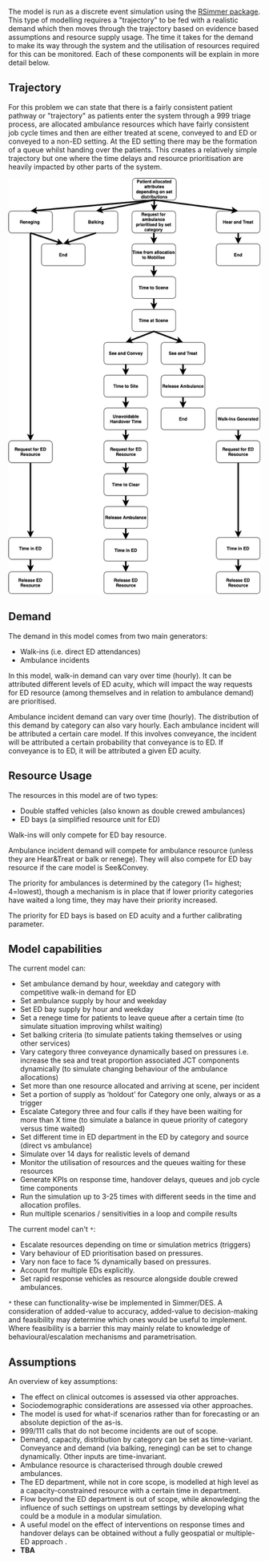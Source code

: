 The model is run as a discrete event simulation using the [RSimmer package](https://r-simmer.org/).  This type of modelling requires a "trajectory" to be fed with a realistic demand which then moves through the trajectory based on evidence based assumptions and resource supply usage.  The time it takes for the demand to make its way through the system and the utilisation of resources required for this can be monitored.  Each of these components will be explain in more detail below. 

## Trajectory

For this problem we can state that there is a fairly consistent patient pathway or "trajectory" as patients enter the system through a 999 triage process, are allocated ambulance resources which have fairly consistent job cycle times and then are either treated at scene, conveyed to and ED or conveyed to a non-ED setting.  At the ED setting there may be the formation of a queue whilst handing over the patients.  This creates a relatively simple trajectory but one where the time delays and resource prioritisation are heavily impacted by other parts of the system.

<p align = "center">
    <img src="../assets/AmbSimTraj.png" alt="Patient Pathway covering ambulance and ED resource usage" width="600"/>
</p>

## Demand

The demand in this model comes from two main generators:

- Walk-ins (i.e. direct ED attendances)
- Ambulance incidents

In this model, walk-in demand can vary over time (hourly). It can be attributed different levels of ED acuity, which will impact the way requests for ED resource (among themselves and in relation to ambulance demand) are prioritised.

Ambulance incident demand can vary over time (hourly). The distribution of this demand by category can also vary hourly. Each ambulance incident will be attributed a certain care model. If this involves conveyance, the incident will be attributed a certain probability that conveyance is to ED. If conveyance is to ED, it will be attributed a given ED acuity. 

## Resource Usage

The resources in this model are of two types:

- Double staffed vehicles (also known as double crewed ambulances)
- ED bays (a simplified resource unit for ED)

Walk-ins will only compete for ED bay resource.

Ambulance incident demand will compete for ambulance resource (unless they are Hear&Treat or balk or renege). They will also compete for ED bay resource if the care model is See&Convey.

The priority for ambulances is determined by the category (1= highest; 4=lowest), though a mechanism is in place that if lower priority categories have waited a long time, they may have their priority increased.

The priority for ED bays is based on ED acuity and a further calibrating parameter.

## Model capabilities

The current model can:

- Set ambulance demand by hour, weekday and category with competitive walk-in demand for ED
- Set ambulance supply by hour and weekday
- Set ED bay supply by hour and weekday
- Set a renege time for patients to leave queue after a certain time (to simulate situation improving whilst waiting)
- Set balking criteria (to simulate patients taking themselves or using other services)
- Vary category three conveyance dynamically based on pressures i.e. increase the sea and treat proportion associated JCT components dynamically (to simulate changing behaviour of the ambulance allocations) 
- Set more than one resource allocated and arriving at scene, per incident
- Set a portion of supply as ‘holdout’ for Category one only, always or as a trigger
- Escalate Category three and four calls if they have been waiting for more than X time (to simulate a balance in queue priority of category versus time waited)
- Set different time in ED department in the ED by category and source (direct vs ambulance)
- Simulate over 14 days for realistic levels of demand
- Monitor the utilisation of resources and the queues waiting for these resources
- Generate KPIs on response time, handover delays, queues and job cycle time components
- Run the simulation up to 3-25 times with different seeds in the time and allocation profiles.
- Run multiple scenarios / sensitivities in a loop and compile results

The current model can't `*`:

- Escalate resources depending on time or simulation metrics (triggers)
- Vary behaviour of ED prioritisation based on pressures.
- Vary non face to face % dynamically based on pressures.
- Account for multiple EDs explicitly.
- Set rapid response vehicles as resource alongside double crewed ambulances.


`*` these can functionality-wise be implemented in Simmer/DES. A consideration of added-value to accuracy, added-value to decision-making and feasibility may determine which ones would be useful to implement. Where feasibility is a barrier this may mainly relate to knowledge of behavioural/escalation mechanisms and parametrisation.

## Assumptions

An overview of key assumptions:

- The effect on clinical outcomes is assessed via other approaches.
- Sociodemographic considerations are assessed via other approaches.
- The model is used for what-if scenarios rather than for forecasting or an absolute depiction of the as-is.
- 999/111 calls that do not become incidents are out of scope.
- Demand, capacity, distribution by category can be set as time-variant. Conveyance and demand (via balking, reneging) can be set to change dynamically. Other inputs are time-invariant.
- Ambulance resource is characterised through double crewed ambulances.
- The ED department, while not in core scope, is modelled at high level as a capacity-constrained resource with a certain time in department.
- Flow beyond the ED department is out of scope, while aknowledging the influence of such settings on upstream settings by developing what could be a module in a modular simulation.
- A useful model on the effect of interventions on response times and handover delays can be obtained without a fully geospatial or multiple-ED approach .
- **TBA**
